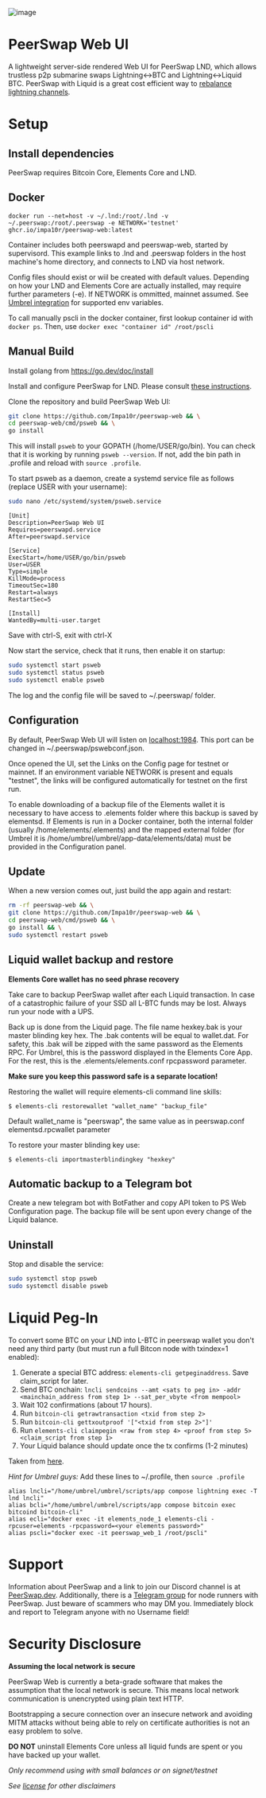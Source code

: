 ![image](https://github.com/Impa10r/peerswap-web/assets/101550606/dce5120d-78ab-473d-b13c-71e55d3f6995)

# PeerSwap Web UI

A lightweight server-side rendered Web UI for PeerSwap LND, which allows trustless p2p submarine swaps Lightning<->BTC and Lightning<->Liquid BTC. PeerSwap with Liquid is a great cost efficient way to [rebalance lightning channels](https://medium.com/@goryachev/liquid-rebalancing-of-lightning-channels-2dadf4b2397a).

# Setup

## Install dependencies

PeerSwap requires Bitcoin Core, Elements Core and LND.

## Docker

```docker run --net=host -v ~/.lnd:/root/.lnd -v ~/.peerswap:/root/.peerswap -e NETWORK='testnet' ghcr.io/impa10r/peerswap-web:latest```

Container includes both peerswapd and peerswap-web, started by supervisord. This example links to .lnd and .peerswap folders in the host machine's home directory, and connects to LND via host network. 

Config files should exist or wiil be created with default values. Depending on how your LND and Elements Core are actually installed, may require further parameters (-e). If NETWORK is ommitted, mainnet assumed. See [Umbrel integration](https://github.com/Impa10r/umbrel-apps/blob/master/peerswap/docker-compose.yml) for supported env variables.

To call manually pscli in the docker container, first lookup container id with ```docker ps```. Then, use ```docker exec "container id" /root/pscli```

## Manual Build

Install golang from https://go.dev/doc/install

Install and configure PeerSwap for LND. Please consult [these instructions](https://github.com/ElementsProject/peerswap/blob/master/docs/setup_lnd.md).

Clone the repository and build PeerSwap Web UI:

```bash
git clone https://github.com/Impa10r/peerswap-web && \
cd peerswap-web/cmd/psweb && \
go install
```

This will install `psweb` to your GOPATH (/home/USER/go/bin). You can check that it is working by running `psweb --version`. If not, add the bin path in .profile and reload with `source .profile`.

To start psweb as a daemon, create a systemd service file as follows (replace USER with your username):

```bash
sudo nano /etc/systemd/system/psweb.service
```
```
[Unit]
Description=PeerSwap Web UI
Requires=peerswapd.service
After=peerswapd.service

[Service]
ExecStart=/home/USER/go/bin/psweb
User=USER
Type=simple
KillMode=process
TimeoutSec=180
Restart=always
RestartSec=5

[Install]
WantedBy=multi-user.target
```
Save with ctrl-S, exit with ctrl-X

Now start the service, check that it runs, then enable it on startup:

```bash
sudo systemctl start psweb
sudo systemctl status psweb
sudo systemctl enable psweb
```

The log and the config file will be saved to ~/.peerswap/ folder. 

## Configuration

By default, PeerSwap Web UI will listen on [localhost:1984](localhost:1984). This port can be changed in ~/.peerswap/pswebconf.json.

Once opened the UI, set the Links on the Config page for testnet or mainnet. If an environment variable NETWORK is present and equals "testnet", the links will be configured automatically for testnet on the first run.

To enable downloading of a backup file of the Elements wallet it is necessary to have access to .elements folder where this backup is saved by elementsd. If Elements is run in a Docker container, both the internal folder (usually /home/elements/.elements) and the mapped external folder (for Umbrel it is /home/umbrel/umbrel/app-data/elements/data) must be provided in the Configuration panel.

## Update

When a new version comes out, just build the app again and restart:

```bash
rm -rf peerswap-web && \
git clone https://github.com/Impa10r/peerswap-web && \
cd peerswap-web/cmd/psweb && \
go install && \
sudo systemctl restart psweb
```

## Liquid wallet backup and restore

**Elements Core wallet has no seed phrase recovery**

Take care to backup PeerSwap wallet after each Liquid transaction. In case of a catastrophic failure of your SSD all L-BTC funds may be lost. Always run your node with a UPS. 

Back up is done from the Liquid page. The file name hexkey.bak is your master blinding key hex. The .bak contents will be equal to wallet.dat. For safety, this .bak will be zipped with the same password as the Elements RPC. For Umbrel, this is the password displayed in the Elements Core App. For the rest, this is the .elements/elements.conf rpcpassword parameter.

**Make sure you keep this password safe is a separate location!** 

Restoring the wallet will require elements-cli command line skills:

```
$ elements-cli restorewallet "wallet_name" "backup_file"
```

Default wallet_name is "peerswap", the same value as in peerswap.conf elementsd.rpcwallet parameter

To restore your master blinding key use:

```
$ elements-cli importmasterblindingkey "hexkey"
```

## Automatic backup to a Telegram bot

Create a new telegram bot with BotFather and copy API token to PS Web Configuration page. The backup file will be sent upon every change of the Liquid balance.

## Uninstall

Stop and disable the service:

```bash
sudo systemctl stop psweb
sudo systemctl disable psweb
```

# Liquid Peg-In

To convert some BTC on your LND into L-BTC in peerswap wallet you don't need any third party (but must run a full Bitcon node with txindex=1 enabled):

1. Generate a special BTC address: ```elements-cli getpeginaddress```. Save claim_script for later.
2. Send BTC onchain: ```lncli sendcoins --amt <sats to peg in> -addr <mainchain_address from step 1> --sat_per_vbyte <from mempool>```
3. Wait 102 confirmations (about 17 hours). 
4. Run ```bitcoin-cli getrawtransaction <txid from step 2>```
5. Run ```bitcoin-cli gettxoutproof '["<txid from step 2>"]'```
6. Run ```elements-cli claimpegin <raw from step 4> <proof from step 5> <claim_script from step 1>```
7. Your Liquid balance should update once the tx confirms (1-2 minutes)

Taken from [here](https://help.blockstream.com/hc/en-us/articles/900000632703-How-do-I-peg-in-BTC-to-the-Liquid-Network-). 

*Hint for Umbrel guys:* Add these lines to ~/.profile, then ```source .profile```
```
alias lncli="/home/umbrel/umbrel/scripts/app compose lightning exec -T lnd lncli"
alias bcli="/home/umbrel/umbrel/scripts/app compose bitcoin exec bitcoind bitcoin-cli"
alias ecli="docker exec -it elements_node_1 elements-cli -rpcuser=elements -rpcpassword=<your elements password>"
alias pscli="docker exec -it peerswap_web_1 /root/pscli"
```

# Support

Information about PeerSwap and a link to join our Discord channel is at [PeerSwap.dev](https://peerswap.dev). Additionally, there is a [Telegram group](https://t.me/PeerSwapLN) for node runners with PeerSwap. Just beware of scammers who may DM you. Immediately block and report to Telegram anyone with no Username field!

# Security Disclosure

**Assuming the local network is secure**

PeerSwap Web is currently a beta-grade software that makes the assumption that the local network is secure. This means local network communication is unencrypted using plain text HTTP. 

Bootstrapping a secure connection over an insecure network and avoiding MITM attacks without being able to rely on certificate authorities is not an easy problem to solve.

**DO NOT** uninstall Elements Core unless all liquid funds are spent or you have backed up your wallet.

*Only recommend using with small balances or on signet/testnet*

*See [license](/LICENSE) for other disclaimers*
